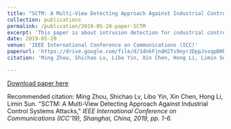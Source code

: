 ```yaml
---
title: "SCTM: A Multi-View Detecting Approach Against Industrial Control Systems Attacks"
collection: publications
permalink: /publication/2019-05-20-paper-SCTM
excerpt: 'This paper is about intrusion detection for industrial control systems.'
date: 2019-05-20
venue: 'IEEE International Conference on Communications (ICC)'
paperurl: 'https://drive.google.com/file/d/1dnkFjndH2Ts9nyrJDppJssqpBHk1yqPm/view'
citation: 'Ming Zhou, Shichao Lv, Libo Yin, Xin Chen, Hong Li, Limin Sun. (2019). &quot;SCTM: A Multi-View Detecting Approach Against Industrial Control Systems Attacks.&quot; <i>Journal 1</i>. 1(3).'

---
```


[Download paper here](https://drive.google.com/file/d/1dnkFjndH2Ts9nyrJDppJssqpBHk1yqPm/view)

Recommended citation: Ming Zhou, Shichao Lv, Libo Yin, Xin Chen, Hong Li, Limin Sun. "SCTM: A Multi-View Detecting Approach Against Industrial Control Systems Attacks," <i>IEEE International Conference on Communications (ICC'19), Shanghai, China, 2019, pp. 1-6.</i>
